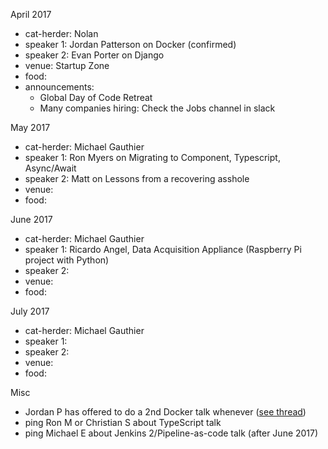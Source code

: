 April 2017

- cat-herder: Nolan
- speaker 1: Jordan Patterson on Docker (confirmed) 
- speaker 2: Evan Porter on Django
- venue: Startup Zone
- food: 
- announcements:
  - Global Day of Code Retreat
  - Many companies hiring: Check the Jobs channel in slack
  

May 2017

- cat-herder: Michael Gauthier
- speaker 1: Ron Myers on Migrating to Component, Typescript, Async/Await
- speaker 2: Matt on Lessons from a recovering asshole
- venue:
- food: 

June 2017

- cat-herder: Michael Gauthier
- speaker 1: Ricardo Angel, Data Acquisition Appliance (Raspberry Pi project with Python) 
- speaker 2:
- venue:
- food: 

July 2017

- cat-herder: Michael Gauthier
- speaker 1:
- speaker 2:
- venue:
- food: 

Misc

- Jordan P has offered to do a 2nd Docker talk whenever ([see thread](https://github.com/peidevs/Event_Resources/issues/31))
- ping Ron M or Christian S about TypeScript talk
- ping Michael E about Jenkins 2/Pipeline-as-code talk (after June 2017)
